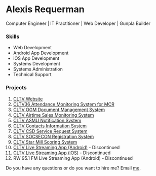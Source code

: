 # Alexis Requerman

Computer Engineer | IT Practitioner | Web Developer | Gunpla Builder

### Skills

- Web Development
- Android App Development
- iOS App Development
- Systems Development
- Systems Administration
- Technical Support

### Projects

1. [CLTV Website](http://www.cltv36.tv/)
2. [CLTV36 Attendance Monitoring System for MCR](http://mcr.cltv36.tv/)
3. [CLTV OGM Document Management System](http://www.cltv36.tv/dms)
4. [CLTV Airtime Sales Monitoring System](http://www.cltv36.tv/asmu)
5. [CLTV ASMU Notification System](http://www.cltv36.tv/notification)
6. [CLTV Contacts Information System](http://www.cltv36.tv/contacts)
7. [CLTV CSD Service Request System](http://www.cltv36.tv/csd)
8. [CLTV SOCSECON Registration System](http://cltv36.tv/socsecon/)
9. [CLTV Star Mill Scoring System](http://cltv36.tv/score)
10. [CLTV Live Streaming App (Android)](https://play.google.com/store/apps/details?id=com.art.cltv36.livestream&hl=en) - Discontinued
11. [CLTV Live Streaming App (iOS)](https://itunes.apple.com/us/app/cltv36-livestreaming/id1087254064?mt=8) - Discontinued
12. RW 95.1 FM Live Streaming App (Android) - Discontinued

Do you have any questions or do you want to hire me? Email [me](mailto:alexisrequerman@gmail.com).
